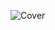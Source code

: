 ![Cover](https://user-images.githubusercontent.com/110694134/213928873-ba78820f-27e0-46c5-b07a-e870791fd408.png)
